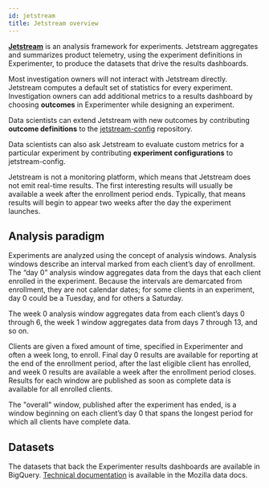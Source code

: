 ```yaml
---
id: jetstream
title: Jetstream overview
---
```


**[Jetstream]** is an analysis framework for experiments.
Jetstream aggregates and summarizes product telemetry,
using the experiment definitions in Experimenter,
to produce the datasets that drive the results dashboards.

Most investigation owners will not interact with Jetstream directly.
Jetstream computes a default set of statistics for every experiment.
Investigation owners can add additional metrics to a results dashboard by choosing
**outcomes** <!-- TODO: linkme -->
in Experimenter while designing an experiment.

Data scientists can extend Jetstream with new outcomes by contributing
**outcome definitions** <!-- TODO: linkme -->
to the [jetstream-config] repository.

Data scientists can also ask Jetstream to evaluate custom metrics for a particular experiment
by contributing
**experiment configurations** <!-- TODO: linkme -->
to jetstream-config.

Jetstream is not a monitoring platform,
which means that Jetstream does not emit real-time results.
The first interesting results will usually be available
a week after the enrollment period ends.
Typically, that means results will begin to appear 
two weeks after the day the experiment launches.

## Analysis paradigm

Experiments are analyzed using the concept of analysis windows. Analysis
windows describe an interval marked from each client’s day of
enrollment. The “day 0” analysis window aggregates data from the days
that each client enrolled in the experiment. Because the intervals are
demarcated from enrollment, they are not calendar dates; for some
clients in an experiment, day 0 could be a Tuesday, and for others a
Saturday.

The week 0 analysis window aggregates data from each client’s days 0
through 6, the week 1 window aggregates data from days 7 through 13, and
so on.

Clients are given a fixed amount of time, specified in Experimenter and
often a week long, to enroll. Final day 0 results are available for
reporting at the end of the enrollment period, after the last eligible
client has enrolled, and week 0 results are available a week after the
enrollment period closes. Results for each window are published as soon
as complete data is available for all enrolled clients.

The "overall" window, published after the experiment has ended, is a
window beginning on each client’s day 0 that spans the longest period
for which all clients have complete data.

## Datasets

The datasets that back the Experimenter results dashboards
are available in BigQuery.
[Technical documentation][jetstream-dtmo]
is available in the Mozilla data docs.

[jetstream]: https://github.com/mozilla/jetstream
[jetstream-config]: https://github.com/mozilla/jetstream-config
[jetstream-dtmo]: https://docs.telemetry.mozilla.org/datasets/jetstream.html
